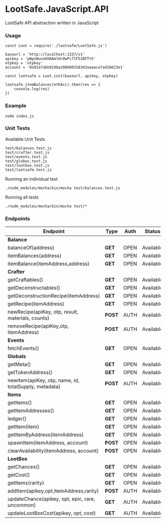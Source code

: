 # LootSafe.JavaScript.API

LootSafe API abstraction written in JavaScript

### Usage

```
const Loot = require('./lootsafe/LootSafe.js')

baseurl = 'http://localhost:1337/v1'
apikey = 'pWpzWuxoKUKAmlHc0wPi7lFS38FTth'
otpkey = 'otpkey'
account = '0x91e7abb929ba280680318343aaaace7ad16623e1'

const lootsafe = Loot.init(baseurl, apikey, otpkey)

lootsafe.itemBalances(ethAcc).then(res => {
    console.log(res)
})      

```

### Example

```
node index.js
```

### Unit Tests

Available Unit Tests
```
test/balances.test.js
test/crafter.test.js
test/events.test.js
test/globes.test.js
test/lootbox.test.js
test/lootsafe.test.js
```

Running an individual test

```
./node_modules/mocha/bin/mocha test/balances.test.js
```

Running all tests

```
./node_modules/mocha/bin/mocha test/*
```

### Endpoints

 Endpoint  | Type | Auth | Status |
|---|---|---|---|
| **Balance**   |   |   |   |
| balanceOf(address)  | **GET**  | OPEN  | Available |
| itemBalances(address)  | **GET**  | OPEN  | Available |
| itemBalance(itemAddress,address)  | **GET**  | OPEN   | Available |
| **Crafter**   |   |   |   |
| getCraftables()  | **GET**  | OPEN   | Available |
| getDeconstructables()  | **GET**  | OPEN   | Available |
| getDeconstructionRecipe(itemAddress)  | **GET**  | OPEN   | Available |
| getRecipe(itemAddress) | **GET**  | OPEN   | Available |
| newRecipe(apiKey, otp, result, materials, counts)  | **POST**  | AUTH   | Available |
| removeRecipe(apiKey,otp, itemAddress)  | **POST**  | AUTH   | Available 
| **Events**  |   |   |   |
| fetchEvents()  | **GET**  | OPEN   | Available |
| **Globals**  |   |   |   |
| getMeta()  | **GET**  | OPEN   | Available |
| getTokenAddress()  | **GET**  | OPEN   | Available |
| newItem(apiKey, otp, name, id, totalSupply, metadata) | **POST**  | AUTH   | Available |
| **Items**  |   |   |   |
| getItems()  | **GET**  | OPEN   | Available |
| getItemAddresses()  | **GET**  | OPEN   | Available |
| ledger()  | **GET**  | OPEN   | Available |
| getItem(item)  | **GET**  | OPEN   | Available |
| getItemByAddress(itemAddress) | **GET**  | OPEN   | Available |
| spawnItem(itemAddress, account) | **POST**  | OPEN   | Available |
| clearAvailability(itemAddress, account) | **POST**  | OPEN   | Available |
| **LootBox** |   |   |   |
| getChances()  | **GET**  | OPEN   | Available |
| getCost()  | **GET**  | OPEN   | Available |
| getItems(rarity)  | **GET**  | OPEN   | Available |
| addItem(apikey,opt,itemAddress,rarity)  | **POST**  | AUTH  | Available |
| updateChance(apikey, opt, epic, rare, uncommon) | **GET**  | AUTH  | Available |
| updateLootBoxCost(apikey, opt, cost)  | **GET**  | AUTH  | Available |